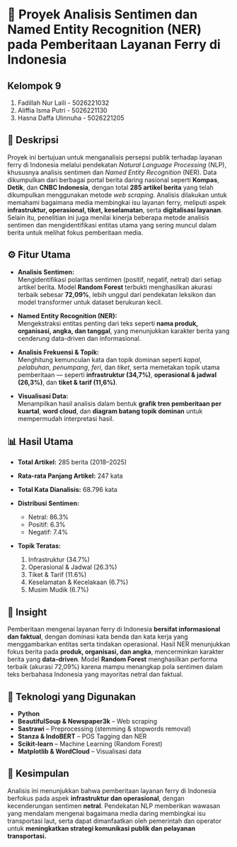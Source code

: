 # 🚢 Proyek Analisis Sentimen dan Named Entity Recognition (NER) pada Pemberitaan Layanan Ferry di Indonesia

## Kelompok 9
1. Fadillah Nur Laili - 5026221032
2. Aliffia Isma Putri - 5026221130
3. Hasna Daffa Ulinnuha - 5026221205
   
## 🧭 Deskripsi
Proyek ini bertujuan untuk menganalisis persepsi publik terhadap layanan ferry di Indonesia melalui pendekatan *Natural Language Processing* (NLP), khususnya analisis sentimen dan *Named Entity Recognition* (NER). Data dikumpulkan dari berbagai portal berita daring nasional seperti **Kompas**, **Detik**, dan **CNBC Indonesia**, dengan total **285 artikel berita** yang telah dikumpulkan menggunakan metode *web scraping*. Analisis dilakukan untuk memahami bagaimana media membingkai isu layanan ferry, meliputi aspek **infrastruktur, operasional, tiket, keselamatan**, serta **digitalisasi layanan**.  
Selain itu, penelitian ini juga menilai kinerja beberapa metode analisis sentimen dan mengidentifikasi entitas utama yang sering muncul dalam berita untuk melihat fokus pemberitaan media.

## ⚙️ Fitur Utama
- **Analisis Sentimen:**  
Mengidentifikasi polaritas sentimen (positif, negatif, netral) dari setiap artikel berita. Model **Random Forest** terbukti menghasilkan akurasi terbaik sebesar **72,09%**, lebih unggul dari pendekatan leksikon dan model transformer untuk dataset berukuran kecil.

- **Named Entity Recognition (NER):**  
Mengekstraksi entitas penting dari teks seperti **nama produk, organisasi, angka, dan tanggal**, yang menunjukkan karakter berita yang cenderung data-driven dan informasional.
- **Analisis Frekuensi & Topik:**  
Menghitung kemunculan kata dan topik dominan seperti *kapal*, *pelabuhan*, *penumpang*, *feri*, dan *tiket*, serta memetakan topik utama pemberitaan — seperti **infrastruktur (34,7%)**, **operasional & jadwal (26,3%)**, dan **tiket & tarif (11,6%)**.
- **Visualisasi Data:**  
Menampilkan hasil analisis dalam bentuk **grafik tren pemberitaan per kuartal**, **word cloud**, dan **diagram batang topik dominan** untuk mempermudah interpretasi hasil.

## 📊 Hasil Utama
- **Total Artikel:** 285 berita (2018–2025)  
- **Rata-rata Panjang Artikel:** 247 kata  
- **Total Kata Dianalisis:** 68.796 kata  
- **Distribusi Sentimen:**  
  - Netral: 86.3%  
  - Positif: 6.3%  
  - Negatif: 7.4%  

- **Topik Teratas:**  
  1. Infrastruktur (34.7%)  
  2. Operasional & Jadwal (26.3%)  
  3. Tiket & Tarif (11.6%)  
  4. Keselamatan & Kecelakaan (6.7%)  
  5. Musim Mudik (6.7%)

## 🧠 Insight
Pemberitaan mengenai layanan ferry di Indonesia **bersifat informasional dan faktual**, dengan dominasi kata benda dan kata kerja yang menggambarkan entitas serta tindakan operasional. Hasil NER menunjukkan fokus berita pada **produk, organisasi, dan angka**, mencerminkan karakter berita yang **data-driven**. Model **Random Forest** menghasilkan performa terbaik (akurasi 72,09%) karena mampu menangkap pola sentimen dalam teks berbahasa Indonesia yang mayoritas netral dan faktual.  

## 📁 Teknologi yang Digunakan
- **Python**
- **BeautifulSoup & Newspaper3k** – Web scraping  
- **Sastrawi** – Preprocessing (stemming & stopwords removal)  
- **Stanza & IndoBERT** – POS Tagging dan NER  
- **Scikit-learn** – Machine Learning (Random Forest)  
- **Matplotlib & WordCloud** – Visualisasi data  

## 📅 Kesimpulan
Analisis ini menunjukkan bahwa pemberitaan layanan ferry di Indonesia berfokus pada aspek **infrastruktur dan operasional**, dengan kecenderungan sentimen **netral**. Pendekatan NLP memberikan wawasan yang mendalam mengenai bagaimana media daring membingkai isu transportasi laut, serta dapat dimanfaatkan oleh pemerintah dan operator untuk **meningkatkan strategi komunikasi publik dan pelayanan transportasi.**

